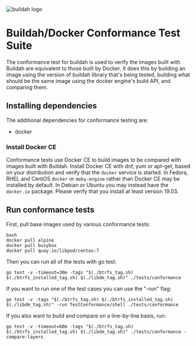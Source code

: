 ![buildah logo](https://cdn.rawgit.com/containers/buildah/main/logos/buildah-logo_large.png)

# Buildah/Docker Conformance Test Suite

The conformance test for buildah is used to verify the images built with Buildah are equivalent to those built by Docker.  It does this by building an image using the version of buildah library that's being tested, building what should be the same image using the docker engine's build API, and comparing them.

## Installing dependencies

The additional dependencies for conformance testing are:
  * docker

### Install Docker CE

Conformance tests use Docker CE to build images to be compared with images built with Buildah.  Install Docker CE with dnf, yum or apt-get, based on your distribution and verify that the `docker` service is started.  In Fedora, RHEL and CentOS `docker` or `moby-engine` rather than Docker CE may be installed by default.  In Debian or Ubuntu you may instead have the `docker.io` package.  Please verify that you install at least version 19.03.

## Run conformance tests

First, pull base images used by various conformance tests:
```
bash
docker pull alpine
docker pull busybox
docker pull quay.io/libpod/centos:7
```

Then you can run all of the tests with go test:

```
go test -v -timeout=30m -tags "$(./btrfs_tag.sh) $(./btrfs_installed_tag.sh) $(./libdm_tag.sh)" ./tests/conformance
```

If you want to run one of the test cases you can use the "-run" flag:
```
go test -v -tags "$(./btrfs_tag.sh) $(./btrfs_installed_tag.sh) $(./libdm_tag.sh)" -run TestConformance/shell ./tests/conformance
```

If you also want to build and compare on a line-by-line basis, run:
```
go test -v -timeout=60m -tags "$(./btrfs_tag.sh) $(./btrfs_installed_tag.sh) $(./libdm_tag.sh)" ./tests/conformance -compare-layers
```
